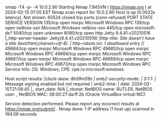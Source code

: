 nmap -T4 -p- -A 10.0.2.80 
Starting Nmap 7.94SVN ( https://nmap.org ) at 2024-02-15 07:05 EST
Nmap scan report for 10.0.2.80
Host is up (0.0023s latency).
Not shown: 65524 closed tcp ports (conn-refused)
PORT      STATE SERVICE       VERSION
135/tcp   open  msrpc         Microsoft Windows RPC
139/tcp   open  netbios-ssn   Microsoft Windows netbios-ssn
445/tcp   open  microsoft-ds?
5040/tcp  open  unknown
8080/tcp  open  http          Jetty 9.4.41.v20210516
|_http-server-header: Jetty(9.4.41.v20210516)
|_http-title: Site doesn't have a title (text/html;charset=utf-8).
| http-robots.txt: 1 disallowed entry 
|_/
49664/tcp open  msrpc         Microsoft Windows RPC
49665/tcp open  msrpc         Microsoft Windows RPC
49666/tcp open  msrpc         Microsoft Windows RPC
49667/tcp open  msrpc         Microsoft Windows RPC
49668/tcp open  msrpc         Microsoft Windows RPC
49673/tcp open  msrpc         Microsoft Windows RPC
Service Info: OS: Windows; CPE: cpe:/o:microsoft:windows

Host script results:
|_clock-skew: 8h59m59s
| smb2-security-mode: 
|   3:1:1: 
|_    Message signing enabled but not required
| smb2-time: 
|   date: 2024-02-15T21:08:45
|_  start_date: N/A
|_nbstat: NetBIOS name: BUTLER, NetBIOS user: <unknown>, NetBIOS MAC: 08:00:27:da:ff:2b (Oracle VirtualBox virtual NIC)

Service detection performed. Please report any incorrect results at https://nmap.org/submit/ .
Nmap done: 1 IP address (1 host up) scanned in 194.09 seconds
